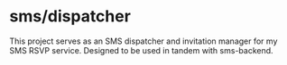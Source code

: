 # sms/dispatcher
This project serves as an SMS dispatcher and invitation manager for my SMS RSVP service. Designed to be used in tandem with sms-backend.
